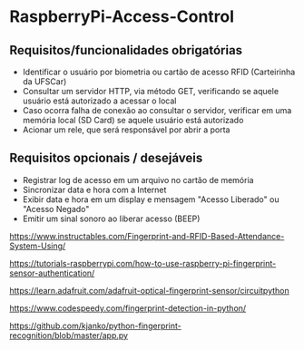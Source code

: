 # RaspberryPi-Access-Control

## Requisitos/funcionalidades obrigatórias
- Identificar o usuário por biometria ou cartão de acesso RFID (Carteirinha da UFSCar)
- Consultar um servidor HTTP, via método GET, verificando se aquele usuário está autorizado a acessar o local
- Caso ocorra falha de conexão ao consultar o servidor, verificar em uma memória local (SD Card) se aquele usuário está autorizado
- Acionar um rele, que será responsável por abrir a porta

## Requisitos opcionais / desejáveis
- Registrar log de acesso em um arquivo no cartão de memória
- Sincronizar data e hora com a Internet
- Exibir data e hora em um display e mensagem "Acesso Liberado" ou "Acesso Negado"
- Emitir um sinal sonoro ao liberar acesso (BEEP)

https://www.instructables.com/Fingerprint-and-RFID-Based-Attendance-System-Using/

https://tutorials-raspberrypi.com/how-to-use-raspberry-pi-fingerprint-sensor-authentication/

https://learn.adafruit.com/adafruit-optical-fingerprint-sensor/circuitpython

https://www.codespeedy.com/fingerprint-detection-in-python/

https://github.com/kjanko/python-fingerprint-recognition/blob/master/app.py
